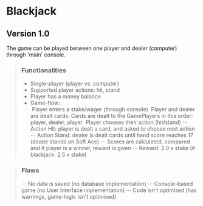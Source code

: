 # Blackjack

## Version 1.0
The game can be played between one player and dealer (computer) through 'main' console.

> ### Functionalities
> + Single-player (player vs. computer)
> + Supported player actions: hit, stand
> + Player has a money balance
> + Game-flow:  
> &nbsp;Player enters a stake/wager (through console)
> &nbsp;Player and dealer are dealt cards. Cards are dealt to the GamePlayers in this order: player, dealer, player
> &nbsp;Player chooses their action (hit/stand)
> ⋅⋅⋅ Action Hit: player is dealt a card, and asked to choose next action
> ⋅⋅⋅ Action Stand: dealer is dealt cards until hand score reaches 17 (dealer stands on Soft Ace)
> ⋅⋅⋅ Scores are calculated, compared and if player is a winner, reward is given
> ⋅⋅⋅ Reward: 2.0 x stake (if blackjack: 2.5 x stake)

> ### Flaws
> ⋅⋅⋅ No data is saved (no database implementation)
> ⋅⋅⋅ Console-based game (no User Interface implementation)
> ⋅⋅⋅ Code isn't optimised (has warnings, game-logic isn't optimised)
